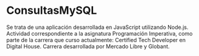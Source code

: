 # ConsultasMySQL

Se trata de una aplicación desarrollada en JavaScript utilizando Node.js.  Actividad correspondiente a la asignatura Programación Imperativa, como parte de la carrera que curso actualmente: Certified Tech Developer en Digital House. Carrera desarrollada por Mercado Libre y Globant.


